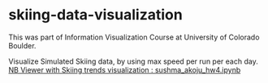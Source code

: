# skiing-data-visualization

This was part of Information Visualization Course at University of Colorado Boulder.

Visualize Simulated Skiing data, by using max speed per run per each day.
<a href="https://nbviewer.org/github/sushmaakoju/skiing-data-visualization/blob/main/sushma_akoju_hw4.ipynb">NB Viewer with Skiing trends visualization : sushma_akoju_hw4.ipynb</a>
